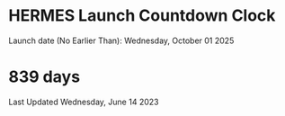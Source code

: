 # HERMES Launch Countdown Clock

Launch date (No Earlier Than): Wednesday, October 01 2025
# 839 days

Last Updated Wednesday, June 14 2023